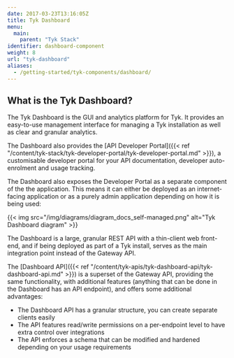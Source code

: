 ```yaml
---
date: 2017-03-23T13:16:05Z
title: Tyk Dashboard
menu:
  main:
    parent: "Tyk Stack"
identifier: dashboard-component
weight: 8 
url: "tyk-dashboard"
aliases:
  - /getting-started/tyk-components/dashboard/
---
```


## What is the Tyk Dashboard?

The Tyk Dashboard is the GUI and analytics platform for Tyk. It provides an easy-to-use management interface for managing a Tyk installation as well as clear and granular analytics.

The Dashboard also provides the [API Developer Portal]({{< ref "/content/tyk-stack/tyk-developer-portal/tyk-developer-portal.md" >}}), a customisable developer portal for your API documentation, developer auto-enrolment and usage tracking.

The Dashboard also exposes the Developer Portal as a separate component of the the application. This means it can either be deployed as an internet-facing application or as a purely admin application depending on how it is being used:

{{< img src="/img/diagrams/diagram_docs_self-managed.png" alt="Tyk Dashboard diagram" >}}

The Dashboard is a large, granular REST API with a thin-client web front-end, and if being deployed as part of a Tyk install, serves as the main integration point instead of the Gateway API.

The [Dashboard API]({{< ref "/content/tyk-apis/tyk-dashboard-api/tyk-dashboard-api.md" >}}) is a superset of the Gateway API, providing the same functionality, with additional features (anything that can be done in the Dashboard has an API endpoint), and offers some additional advantages:

*   The Dashboard API has a granular structure, you can create separate clients easily
*   The API features read/write permissions on a per-endpoint level to have extra control over integrations
*   The API enforces a schema that can be modified and hardened depending on your usage requirements

